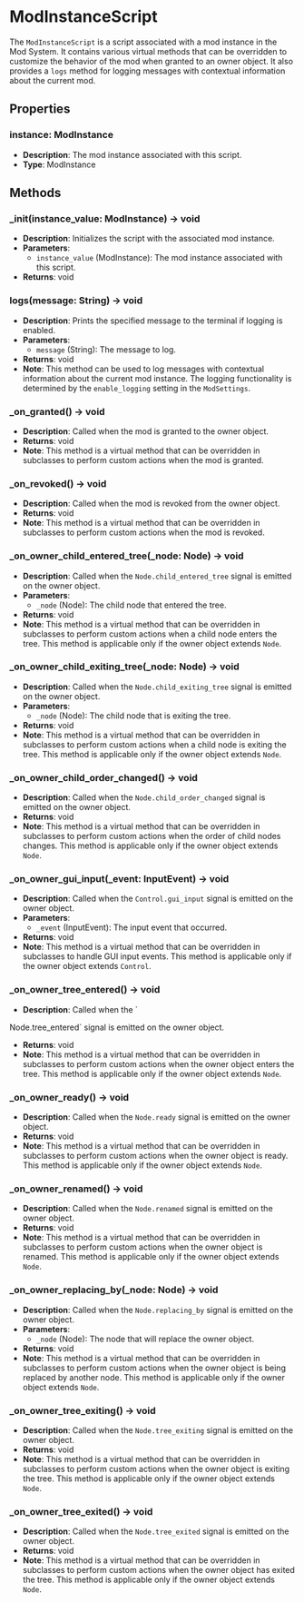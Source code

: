 # ModInstanceScript

The `ModInstanceScript` is a script associated with a mod instance in the Mod System. It contains various virtual methods that can be overridden to customize the behavior of the mod when granted to an owner object. It also provides a `logs` method for logging messages with contextual information about the current mod.

## Properties

### instance: ModInstance

- **Description**: The mod instance associated with this script.
- **Type**: ModInstance

## Methods

### _init(instance_value: ModInstance) -> void

- **Description**: Initializes the script with the associated mod instance.
- **Parameters**:
  - `instance_value` (ModInstance): The mod instance associated with this script.
- **Returns**: void

### logs(message: String) -> void

- **Description**: Prints the specified message to the terminal if logging is enabled.
- **Parameters**:
  - `message` (String): The message to log.
- **Returns**: void
- **Note**: This method can be used to log messages with contextual information about the current mod instance. The logging functionality is determined by the `enable_logging` setting in the `ModSettings`.

### _on_granted() -> void

- **Description**: Called when the mod is granted to the owner object.
- **Returns**: void
- **Note**: This method is a virtual method that can be overridden in subclasses to perform custom actions when the mod is granted.

### _on_revoked() -> void

- **Description**: Called when the mod is revoked from the owner object.
- **Returns**: void
- **Note**: This method is a virtual method that can be overridden in subclasses to perform custom actions when the mod is revoked.

### _on_owner_child_entered_tree(_node: Node) -> void

- **Description**: Called when the `Node.child_entered_tree` signal is emitted on the owner object.
- **Parameters**:
  - `_node` (Node): The child node that entered the tree.
- **Returns**: void
- **Note**: This method is a virtual method that can be overridden in subclasses to perform custom actions when a child node enters the tree. This method is applicable only if the owner object extends `Node`.

### _on_owner_child_exiting_tree(_node: Node) -> void

- **Description**: Called when the `Node.child_exiting_tree` signal is emitted on the owner object.
- **Parameters**:
  - `_node` (Node): The child node that is exiting the tree.
- **Returns**: void
- **Note**: This method is a virtual method that can be overridden in subclasses to perform custom actions when a child node is exiting the tree. This method is applicable only if the owner object extends `Node`.

### _on_owner_child_order_changed() -> void

- **Description**: Called when the `Node.child_order_changed` signal is emitted on the owner object.
- **Returns**: void
- **Note**: This method is a virtual method that can be overridden in subclasses to perform custom actions when the order of child nodes changes. This method is applicable only if the owner object extends `Node`.

### _on_owner_gui_input(_event: InputEvent) -> void

- **Description**: Called when the `Control.gui_input` signal is emitted on the owner object.
- **Parameters**:
  - `_event` (InputEvent): The input event that occurred.
- **Returns**: void
- **Note**: This method is a virtual method that can be overridden in subclasses to handle GUI input events. This method is applicable only if the owner object extends `Control`.

### _on_owner_tree_entered() -> void

- **Description**: Called when the `

Node.tree_entered` signal is emitted on the owner object.
- **Returns**: void
- **Note**: This method is a virtual method that can be overridden in subclasses to perform custom actions when the owner object enters the tree. This method is applicable only if the owner object extends `Node`.

### _on_owner_ready() -> void

- **Description**: Called when the `Node.ready` signal is emitted on the owner object.
- **Returns**: void
- **Note**: This method is a virtual method that can be overridden in subclasses to perform custom actions when the owner object is ready. This method is applicable only if the owner object extends `Node`.

### _on_owner_renamed() -> void

- **Description**: Called when the `Node.renamed` signal is emitted on the owner object.
- **Returns**: void
- **Note**: This method is a virtual method that can be overridden in subclasses to perform custom actions when the owner object is renamed. This method is applicable only if the owner object extends `Node`.

### _on_owner_replacing_by(_node: Node) -> void

- **Description**: Called when the `Node.replacing_by` signal is emitted on the owner object.
- **Parameters**:
  - `_node` (Node): The node that will replace the owner object.
- **Returns**: void
- **Note**: This method is a virtual method that can be overridden in subclasses to perform custom actions when the owner object is being replaced by another node. This method is applicable only if the owner object extends `Node`.

### _on_owner_tree_exiting() -> void

- **Description**: Called when the `Node.tree_exiting` signal is emitted on the owner object.
- **Returns**: void
- **Note**: This method is a virtual method that can be overridden in subclasses to perform custom actions when the owner object is exiting the tree. This method is applicable only if the owner object extends `Node`.

### _on_owner_tree_exited() -> void

- **Description**: Called when the `Node.tree_exited` signal is emitted on the owner object.
- **Returns**: void
- **Note**: This method is a virtual method that can be overridden in subclasses to perform custom actions when the owner object has exited the tree. This method is applicable only if the owner object extends `Node`.